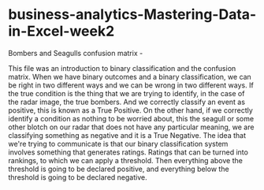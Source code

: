 # business-analytics-Mastering-Data-in-Excel-week2

Bombers and Seagulls confusion matrix - 

This file was an introduction to binary classification and the confusion matrix. When we have binary outcomes and a binary classification, 
we can be right in two different ways and we can be wrong in two different ways. If the true condition is the thing that we are trying to identify, 
in the case of the radar image, the true bombers. And we correctly classify an event as positive, this is known as a True Positive. On the other hand, 
if we correctly identify a condition as nothing to be worried about, this the seagull or some other blotch on our radar that does not have any particular meaning, 
we are classifying something as negative and it is a True Negative. The idea that we're trying to communicate is that our binary classification system involves 
something that generates ratings. Ratings that can be turned into rankings, to which we can apply a threshold. Then everything above the threshold is going to be 
declared positive, and everything below the threshold is going to be declared negative.
